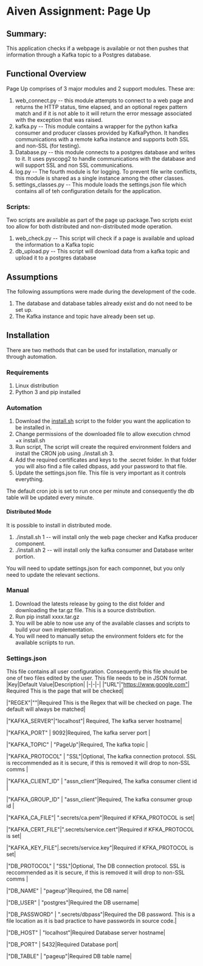 # Aiven Assignment: Page Up

## Summary:
This application checks if a webpage is available or not then pushes that information through a Kafka topic to a Postgres database. 

## Functional Overview

Page Up comprises of 3 major modules and 2 support modules. These are:
1. web_connect.py -- this module attempts to connect to a web page and returns the HTTP status, time elapsed, and an optional regex pattern match and if it is not able to it will return the error message associated with the exception that was raised.
2. kafka.py -- This module contains a wrapper for the python kafka consumer and producer classes provided by KafkaPython. It handles communications with a remote kafka instance and supports both SSL and non-SSL (for testing).
3. Database.py -- this module connects to a postgres database and writes to it. It uses pyscopg2 to handle communications with the database and will support SSL and non SSL communications. 
4. log.py -- The fourth module is for logging. To prevent file write conflicts, this module is shared as a single instance among the other classes.
5. settings_classes.py -- This module loads the settings.json file which contains all of teh configuration details for the application. 

### Scripts:
Two scripts are available as part of the page up package.Two scripts exist too allow for both distributed and non-distributed mode operation.

1. web_check.py -- This script will check if a page is available and upload the information to a Kafka topic
2. db_upload.py -- This script will download data from a kafka topic and upload it to a postgres database


## Assumptions

The following assumptions were made during the development of the code.

1. The database and database tables already exist and do not need to be set up.
2. The Kafka instance and topic have already been set up.

## Installation

There are two methods that can be used for installation, manually or through automation.

### Requirements

1. Linux distribution 
2. Python 3 and pip installed

### Automation

1. Download the [install.sh](https://raw.githubusercontent.com/VishnuUnnikrishnan/avien_assignment/main/automation/install.sh) script to the folder you want the application to be installed in.
2. Change permissions of the downloaded file to allow execution chmod +x install.sh
3. Run script, The script will create the required environment folders and install the CRON job using ./install.sh 3.
4. Add the required certificates and keys to the .secret folder. In that folder you will also find a file called dbpass, add your password to that file.
5. Update the settings.json file. This file is very important as it controls everything.

The default cron job is set to run once per minute and consequently the db table will be updated every minute.

#### Distributed Mode
It is possible to install in distributed mode. 

1. ./install.sh 1 -- will install only the web page checker and Kafka producer component.
2. ./install.sh 2 -- will install only the kafka consumer and Database writer portion.

You will need to update settings.json for each componnet, but you only need to update the relevant sections.  

### Manual
1. Download the latests release by going to the dist folder and downloading the tar.gz file. This is a source distribution.
2. Run pip install xxxx.tar.gz
3. You will be able to now use any of the available classes and scripts to build your own implementation.
4. You will need to manually setup the environment folders etc for the available scriipts to run.

### Settings.json
This file contains all user configuration. Consequently this file should be one of two files edited by the user. This file needs to be in JSON format.
|Key|Default Value|Description|
|-|-|-|
|"URL"|"https://www.google.com"| Required This is the page that will be checked|

|"REGEX"|""|Required This is the Regex that will be checked on page. The default will always be matched|

|"KAFKA_SERVER"|"localhost"| Required, The kafka server hostname|

|"KAFKA_PORT" | 9092|Required, The kafka server port |

|"KAFKA_TOPIC" | "PageUp"|Required, The kafka topic |

|"KAFKA_PROTOCOL" | "SSL"|Optional, The kafka connection protocol. SSL is reccommended as it is secure, if this is removed it will drop to non-SSL  comms |

|"KAFKA_CLIENT_ID" | "assn_client"|Required, The kafka consumer client id |

|"KAFKA_GROUP_ID" | "assn_client"|Required, The kafka consumer group id |

|"KAFKA_CA_FILE"| ".secrets/ca.pem"|Required if KFKA_PROTOCOL is set|

|"KAFKA_CERT_FILE"|".secrets/service.cert"|Required if KFKA_PROTOCOL is set|

|"KAFKA_KEY_FILE"|.secrets/service.key"|Required if KFKA_PROTOCOL is set|

|"DB_PROTOCOL" | "SSL"|Optional, The DB connection protocol. SSL is reccommended as it is secure, if this is removed it will drop to non-SSL  comms |

|"DB_NAME" | "pageup"|Required, the DB name|

|"DB_USER" | "postgres"|Required the DB username|

|"DB_PASSWORD" | ".secrets/dbpass"|Required the DB password. This is a file location as it is bad practice to have passwords in source code.|

|"DB_HOST" | "localhost"|Required Database server hostname|

|"DB_PORT" | 5432|Required Database port|

|"DB_TABLE" | "pageup"|Required DB table name|





